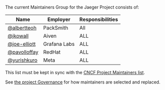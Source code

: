 The current Maintainers Group for the Jaeger Project consists of:

| Name | Employer | Responsibilities |
| ---- | -------- | ---------------- |
| [@albertteoh](https://github.com/albertteoh) | PackSmith | All | 
| [@jkowall](https://github.com/jkowall) | Aiven | ALL |
| [@joe-elliott](https://github.com/joe-elliott) | Grafana Labs | ALL |
| [@pavolloffay](https://github.com/pavolloffay) | RedHat | ALL |
| [@yurishkuro](https://github.com/yurishkuro) | Meta | ALL |

This list must be kept in sync with the [CNCF Project Maintainers list](https://github.com/cncf/foundation/blob/master/project-maintainers.csv).

See [the project Governance](./GOVERNANCE.md) for how maintainers are selected and replaced.
